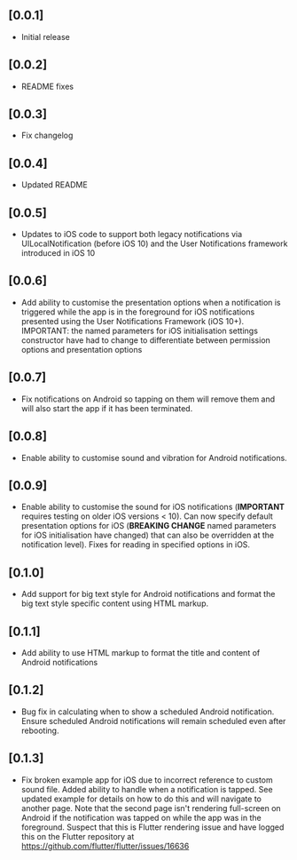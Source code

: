 ## [0.0.1]

*  Initial release

## [0.0.2]

* README fixes

## [0.0.3]

* Fix changelog


## [0.0.4]

* Updated README

## [0.0.5]

* Updates to iOS code to support both legacy notifications via UILocalNotification (before iOS 10) and the User Notifications framework introduced in iOS 10

## [0.0.6]

* Add ability to customise the presentation options when a notification is triggered while the app is in the foreground for iOS notifications presented using the User Notifications Framework (iOS 10+). IMPORTANT: the named parameters for iOS initialisation settings constructor have had to change to differentiate between permission options and presentation options

## [0.0.7]

* Fix notifications on Android so tapping on them will remove them and will also start the app if it has been terminated.

## [0.0.8]

* Enable ability to customise sound and vibration for Android notifications.

## [0.0.9]

* Enable ability to customise the sound for iOS notifications (**IMPORTANT** requires testing on older iOS versions < 10). Can now specify default presentation options for iOS (**BREAKING CHANGE** named parameters for iOS initialisation have changed) that can also be overridden at the notification level). Fixes for reading in specified options in iOS.

## [0.1.0]

* Add support for big text style for Android notifications and format the big text style specific content using HTML markup.

## [0.1.1]

* Add ability to use HTML markup to format the title and content of Android notifications


## [0.1.2]

* Bug fix in calculating when to show a scheduled Android notification. Ensure scheduled Android notifications will remain scheduled even after rebooting.

## [0.1.3]
* Fix broken example app for iOS due to incorrect reference to custom sound file. Added ability to handle when a notification is tapped. See updated example for details on how to do this and will navigate to another page. Note that the second page isn't rendering full-screen on Android if the notification was tapped on while the app was in the foreground. Suspect that this is Flutter rendering issue and have logged this on the Flutter repository at https://github.com/flutter/flutter/issues/16636